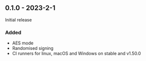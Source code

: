 ## 0.1.0 - 2023-2-1

Initial release

### Added
- AES mode
- Randomised signing
- CI runners for linux, macOS and Windows on stable and v1.50.0 
